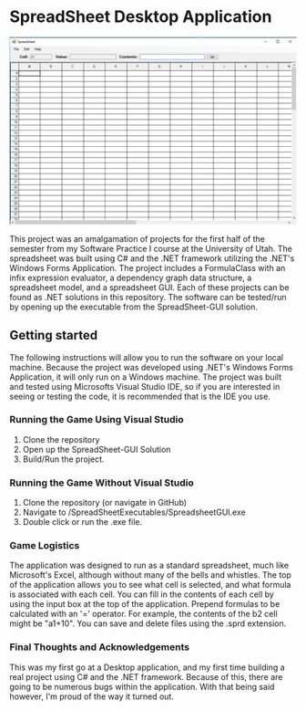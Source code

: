 # SpreadSheet Desktop Application

![alt text](./spreadsheet-img.png)

This project was an amalgamation of projects for the first half of the semester from my Software Practice I course at the University of Utah. The spreadsheet was built using C# and the .NET framework utilizing the .NET's Windows Forms Application. The project includes a FormulaClass with an infix expression evaluator, a dependency graph data structure, a spreadsheet model, and a spreadsheet GUI. Each of these projects can be found as .NET solutions in this repository. The software can be tested/run by opening up the executable from the SpreadSheet-GUI solution.

## Getting started

The following instructions will allow you to run the software on your local machine. Because the project was developed using .NET's Windows Forms Application, it will only run on a Windows machine. The project was built and tested using Microsofts Visual Studio IDE, so if you are interested in seeing or testing the code, it is recommended that is the IDE you use. 

### Running the Game Using Visual Studio

1. Clone the repository
2. Open up the SpreadSheet-GUI Solution
3. Build/Run the project.

### Running the Game Without Visual Studio

1. Clone the repository (or navigate in GitHub)
2. Navigate to /SpreadSheetExecutables/SpreadsheetGUI.exe
3. Double click or run the .exe file.

### Game Logistics

The application was designed to run as a standard spreadsheet, much like Microsoft's Excel, although without many of the bells and whistles. The top of the application allows you to see what cell is selected, and what formula is associated with each cell. You can fill in the contents of each cell by using the input box at the top of the application. Prepend formulas to be calculated with an '=' operator. For example, the contents of the b2 cell might be "a1+10". You can save and delete files using the .sprd extension.

### Final Thoughts and Acknowledgements

This was my first go at a Desktop application, and my first time building a real project using C# and the .NET framework. Because of this, there are going to be numerous bugs within the application. With that being said however, I'm proud of the way it turned out.
